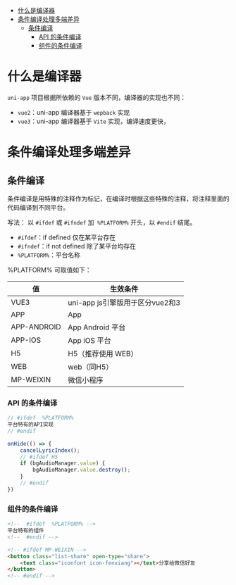- [什么是编译器](#什么是编译器)
- [条件编译处理多端差异](#条件编译处理多端差异)
  - [条件编译](#条件编译)
    - [API 的条件编译](#api-的条件编译)
    - [组件的条件编译](#组件的条件编译)


# 什么是编译器
`uni-app` 项目根据所依赖的 `Vue` 版本不同，编译器的实现也不同：
- `vue2`：uni-app 编译器基于 `wepback` 实现
- `vue3`：uni-app 编译器基于 `Vite` 实现，编译速度更快，


# 条件编译处理多端差异
## 条件编译
条件编译是用特殊的注释作为标记，在编译时根据这些特殊的注释，将注释里面的代码编译到不同平台。

写法： 以 `#ifdef` 或 `#ifndef` 加` %PLATFORM%` 开头，以 `#endif` 结尾。
- `#ifdef`：if defined 仅在某平台存在
- `#ifndef`：if not defined 除了某平台均存在
- `%PLATFORM%`：平台名称

%PLATFORM% 可取值如下：

|值|	生效条件|
|--|--|
VUE3|	uni-app js引擎版用于区分vue2和3
APP|	App
APP-ANDROID|	App Android 平台
APP-IOS|	App iOS 平台
H5|	H5（推荐使用 WEB）
WEB|	web（同H5）
MP-WEIXIN|	微信小程序

### API 的条件编译
```js
// #ifdef  %PLATFORM%
平台特有的API实现
// #endif
```
```js
onHide(() => {
	cancelLyricIndex();
	// #ifdef H5
	if (bgAudioManager.value) {
		bgAudioManager.value.destroy();
	}
	// #endif
})
```

### 组件的条件编译
```html
<!--  #ifdef  %PLATFORM% -->
平台特有的组件
<!--  #endif -->
```
```html
<!-- #ifdef MP-WEIXIN -->
<button class="list-share" open-type="share">
	<text class="iconfont icon-fenxiang"></text>分享给微信好友
</button>
<!-- #endif -->
```